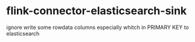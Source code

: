 # flink-connector-elasticsearch-sink
ignore write some rowdata columns especially whitch in PRIMARY KEY to elasticsearch
